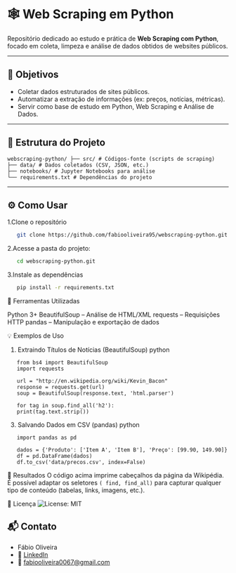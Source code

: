 # 🕸️ Web Scraping em Python

Repositório dedicado ao estudo e prática de **Web Scraping com Python**, focado em coleta, limpeza e análise de dados obtidos de websites públicos.

---

## 🎯 Objetivos

- Coletar dados estruturados de sites públicos.
- Automatizar a extração de informações (ex: preços, notícias, métricas).
- Servir como base de estudo em Python, Web Scraping e Análise de Dados.

---

## 📁 Estrutura do Projeto
```texto
webscraping-python/ ├── src/ # Códigos-fonte (scripts de scraping)
├── data/ # Dados coletados (CSV, JSON, etc.)
├── notebooks/ # Jupyter Notebooks para análise
└── requirements.txt # Dependências do projeto
```
---

## ⚙️ Como Usar

1.Clone o repositório
```bash
   git clone https://github.com/fabiooliveira95/webscraping-python.git
```
2.Acesse a pasta do projeto:
```bash
   cd webscraping-python.git
```

3.Instale as dependências 
```bash
   pip install -r requirements.txt
```
🧰 Ferramentas Utilizadas

Python 3+
BeautifulSoup – Análise de HTML/XML
requests – Requisições HTTP
pandas – Manipulação e exportação de dados 

💡 Exemplos de Uso
1. Extraindo Títulos de Notícias (BeautifulSoup)
python
```texto
   from bs4 import BeautifulSoup
   import requests

   url = "http://en.wikipedia.org/wiki/Kevin_Bacon"
   response = requests.get(url)
   soup = BeautifulSoup(response.text, 'html.parser')

   for tag in soup.find_all('h2'):
   print(tag.text.strip())
```
   
3. Salvando Dados em CSV (pandas)
   python
```texto
   import pandas as pd

   dados = {'Produto': ['Item A', 'Item B'], 'Preço': [99.90, 149.90]}
   df = pd.DataFrame(dados)
   df.to_csv('data/precos.csv', index=False)
```

📌 Resultados
O código acima imprime cabeçalhos da página da Wikipédia. É possível adaptar os seletores ``( find, find_all)``
para capturar qualquer tipo de conteúdo (tabelas, links, imagens, etc.). 

📜 Licença
![License: MIT](https://img.shields.io/badge/License-MIT-yellow.svg)


## 📬 Contato
* Fábio Oliveira
* 🔗 [LinkedIn](https://www.linkedin.com/in/fabio-oliveira-araujo-cientista/)
* 📧 fabiooliveira0067@gmail.com
